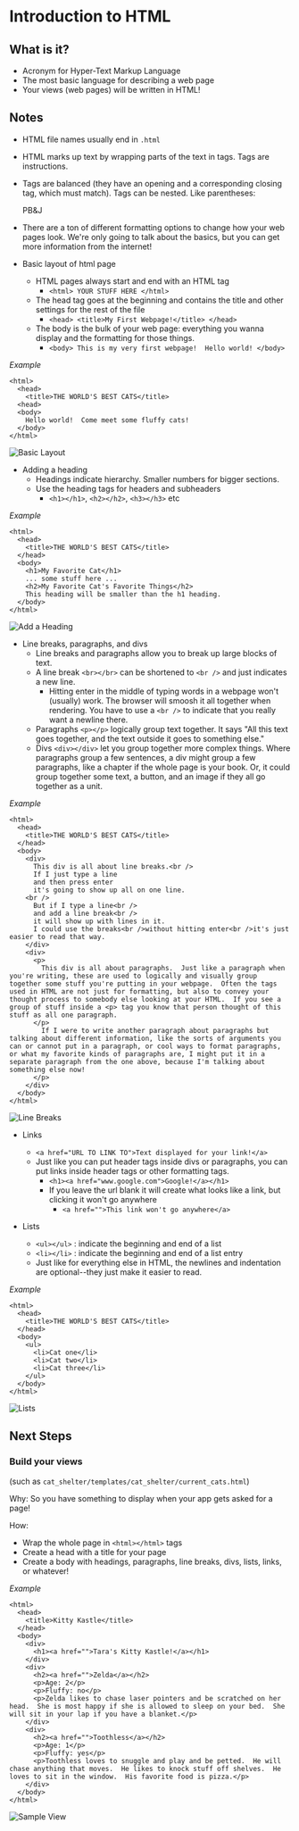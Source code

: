 # Introduction to HTML #

## What is it? ##
- Acronym for Hyper-Text Markup Language
- The most basic language for describing a web page
- Your views (web pages) will be written in HTML!

## Notes ##
- HTML file names usually end in `.html`
- HTML marks up text by wrapping parts of the text in tags. Tags are instructions.
- Tags are balanced (they have an opening and a corresponding closing tag, which must match).  Tags can be nested.  Like parentheses:

	<lunch><sandwich>PB&J</sandwich><lunch>

- There are a ton of different formatting options to change how your web pages look.  We're only going to talk about the basics, but you can get more information from the internet!


- Basic layout of html page
  - HTML pages always start and end with an HTML tag
    - `<html> YOUR STUFF HERE </html>`
  - The head tag goes at the beginning and contains the title and other settings for the rest of the file
    - `<head> <title>My First Webpage!</title> </head>`
  - The body is the bulk of your web page: everything you wanna display and the formatting for those things.
     - `<body> This is my very first webpage!  Hello world! </body>`

*Example*

    <html>
      <head>
        <title>THE WORLD'S BEST CATS</title>
      <head>
      <body>
        Hello world!  Come meet some fluffy cats!
      </body>
    </html>
	
![Basic Layout](images/basic_layout.png)

- Adding a heading
  - Headings indicate hierarchy.  Smaller numbers for bigger sections.
  - Use the heading tags for headers and subheaders
    - `<h1></h1>`, `<h2></h2>`, `<h3></h3>` etc

*Example*

    <html>
      <head>
        <title>THE WORLD'S BEST CATS</title>
      </head>
      <body>
        <h1>My Favorite Cat</h1>
        ... some stuff here ...
        <h2>My Favorite Cat's Favorite Things</h2>
        This heading will be smaller than the h1 heading.
      </body>
    </html>
	
![Add a Heading](images/add_a_heading.png)

- Line breaks, paragraphs, and divs
  - Line breaks and paragraphs allow you to break up large blocks of text.
  - A line break `<br></br>` can be shortened to `<br />` and just indicates a new line.
    - Hitting enter in the middle of typing words in a webpage won't (usually) work.  The browser will smoosh it all together when rendering.  You have to use a `<br />` to indicate that you really want a newline there.
  - Paragraphs `<p></p>` logically group text together.  It says "All this text goes together, and the text outside it goes to something else."
  - Divs `<div></div>` let you group together more complex things.  Where paragraphs group a few sentences, a div might group a few paragraphs, like a chapter if the whole page is your book.  Or, it could group together some text, a button, and an image if they all go together as a unit.

*Example*

    <html>
      <head>
        <title>THE WORLD'S BEST CATS</title>
      </head>
      <body>
        <div>
          This div is all about line breaks.<br />
          If I just type a line
          and then press enter
          it's going to show up all on one line.
        <br />
          But if I type a line<br />
          and add a line break<br />
          it will show up with lines in it.
          I could use the breaks<br />without hitting enter<br />it's just easier to read that way.
        </div>
        <div>
          <p>
            This div is all about paragraphs.  Just like a paragraph when you're writing, these are used to logically and visually group together some stuff you're putting in your webpage.  Often the tags used in HTML are not just for formatting, but also to convey your thought process to somebody else looking at your HTML.  If you see a group of stuff inside a <p> tag you know that person thought of this stuff as all one paragraph.
          </p>
            If I were to write another paragraph about paragraphs but talking about different information, like the sorts of arguments you can or cannot put in a paragraph, or cool ways to format paragraphs, or what my favorite kinds of paragraphs are, I might put it in a separate paragraph from the one above, because I'm talking about something else now!
          </p>
        </div>
      </body>
    </html>
  
  ![Line Breaks](images/line_breaks_paragraphs_and_divs.png)

- Links
  - `<a href="URL TO LINK TO">Text displayed for your link!</a>`
  - Just like you can put header tags inside divs or paragraphs, you can put links inside header tags or other formatting tags.
    - `<h1><a href="www.google.com">Google!</a></h1>`
    - If you leave the url blank it will create what looks like a link, but clicking it won't go anywhere
      - `<a href="">This link won't go anywhere</a>`

- Lists
  - `<ul></ul>` : indicate the beginning and end of a list
  - `<li></li>` : indicate the beginning and end of a list entry
  - Just like for everything else in HTML, the newlines and indentation are optional--they just make it easier to read.

*Example*

    <html>
      <head>
        <title>THE WORLD'S BEST CATS</title>
      </head>
      <body>
        <ul>
          <li>Cat one</li>
          <li>Cat two</li>
          <li>Cat three</li>
        </ul>
      </body>
    </html>
	
![Lists](images/lists.png)

## Next Steps ##

### Build your views ###
(such as `cat_shelter/templates/cat_shelter/current_cats.html`)

Why: So you have something to display when your app gets asked for a page!

How:
  - Wrap the whole page in `<html></html>` tags
  - Create a head with a title for your page
  - Create a body with headings, paragraphs, line breaks, divs, lists, links, or whatever!

*Example*

    <html>
      <head>
        <title>Kitty Kastle</title>
      </head>
      <body>
        <div>
          <h1><a href="">Tara's Kitty Kastle!</a></h1>
        </div>
        <div>
          <h2><a href="">Zelda</a></h2>
          <p>Age: 2</p>
          <p>Fluffy: no</p>
          <p>Zelda likes to chase laser pointers and be scratched on her head.  She is most happy if she is allowed to sleep on your bed.  She will sit in your lap if you have a blanket.</p>
        </div>
        <div>
          <h2><a href="">Toothless</a></h2>
          <p>Age: 1</p>
          <p>Fluffy: yes</p>
          <p>Toothless loves to snuggle and play and be petted.  He will chase anything that moves.  He likes to knock stuff off shelves.  He loves to sit in the window.  His favorite food is pizza.</p>
        </div>
      </body>
    </html>

![Sample View](images/sample_view.png)

